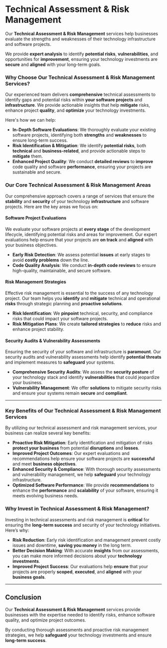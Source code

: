 # Technical Assessment & Risk Management

Our **Technical Assessment & Risk Management** services help businesses evaluate
the strengths and weaknesses of their technology infrastructure and software
projects. 

We provide **expert analysis** to identify **potential risks**,
**vulnerabilities**, and opportunities for **improvement**, ensuring your
technology investments are **secure** and **aligned** with your long-term
goals.

### Why Choose Our Technical Assessment & Risk Management Services?

Our experienced team delivers **comprehensive** technical assessments to
identify gaps and potential risks within **your software projects** and
**infrastructure**. We provide actionable insights that help **mitigate**
risks, enhance project **quality**, and **optimize** your technology
investments.

Here's how we can help:

- **In-Depth Software Evaluations**: We thoroughly evaluate your existing 
  software projects, identifying both **strengths** and **weaknesses** to ensure 
  long-term success.
- **Risk Identification & Mitigation**: We identify **potential risks**, both 
  **technical** and **business-related**, and provide actionable steps to 
  **mitigate** them.
- **Enhanced Project Quality**: We conduct **detailed reviews** to **improve** 
  code quality and software **performance**, ensuring your projects are 
  sustainable and secure.

### Our Core Technical Assessment & Risk Management Areas

Our comprehensive approach covers a range of services that ensure the
**stability** and **security** of your technology **infrastructure** and
software projects. Here are the key areas we focus on:

#### Software Project Evaluations

We evaluate your software projects at **every stage** of the development
lifecycle, identifying potential risks and areas for improvement. Our expert
evaluations help ensure that your projects are **on track** and **aligned**
with your business objectives.

- **Early Risk Detection**: We assess potential **issues** at early stages to
  avoid **costly problems** down the line.
- **Code Quality Analysis**: We conduct **in-depth code reviews** to ensure
  high-quality, maintainable, and secure software.

#### Risk Management Strategies

Effective risk management is essential to the success of any technology
project. Our team helps you **identify** and **mitigate** technical and
operational **risks** through strategic planning and **proactive solutions**.

- **Risk Identification**: We **pinpoint** technical, security, and compliance 
  risks that could impact your software projects.
- **Risk Mitigation Plans**: We create **tailored strategies** to **reduce**
  risks and enhance project stability.

#### Security Audits & Vulnerability Assessments

Ensuring the security of your software and infrastructure is **paramount**.
Our security audits and vulnerability assessments help identify **potential
threats** and implement measures to **safeguard** your systems.

- **Comprehensive Security Audits**: We assess the **security posture** of your 
  technology stack and identify **vulnerabilities** that could jeopardize 
  your business.
- **Vulnerability Management**: We offer **solutions** to mitigate security risks 
  and ensure your systems remain **secure** and **compliant**.

---

### Key Benefits of Our Technical Assessment & Risk Management Services

By utilizing our technical assessment and risk management services, your
business can realize several key benefits:

- **Proactive Risk Mitigation**: Early identification and mitigation of risks 
  **protect your business** from potential **disruptions** and **losses**.
- **Improved Project Outcomes**: Our expert evaluations and recommendations 
  help ensure your software projects are **successful** and meet **business objectives**.
- **Enhanced Security & Compliance**: With thorough security assessments and 
  vulnerability management, we help **safeguard** your technology infrastructure.
- **Optimized Software Performance**: We provide **recommendations** to enhance 
  the **performance** and **scalability** of your software, ensuring it meets evolving 
  business needs.

### Why Invest in Technical Assessment & Risk Management?

Investing in technical assessments and risk management is **critical** for
ensuring the **long-term success** and security of your technology
initiatives. Here’s why:

- **Risk Reduction**: Early risk identification and management prevent costly 
  issues and downtime, **saving you money** in the long term.
- **Better Decision Making**: With accurate **insights** from our assessments, you can 
  make more informed decisions about your **technology investments**.
- **Improved Project Success**: Our evaluations help **ensure** that your projects are 
  properly **scoped**, **executed**, and **aligned** with your **business goals**.

---

## Conclusion

Our **Technical Assessment & Risk Management** services provide businesses with
the expertise needed to identify risks, enhance software quality, and optimize
project outcomes. 

By conducting thorough assessments and proactive risk management strategies,
we help **safeguard** your technology investments and ensure **long-term success**.
